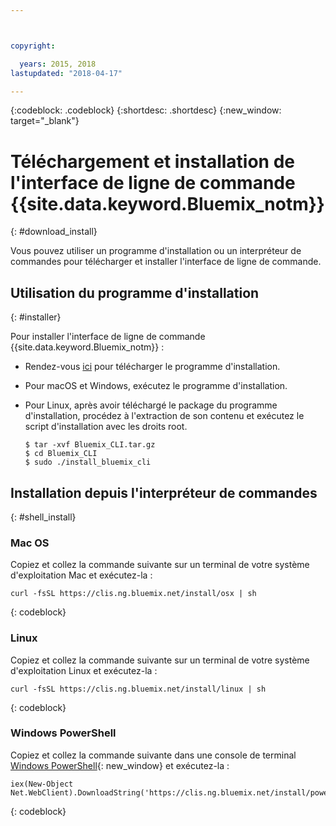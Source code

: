```yaml
---



copyright:

  years: 2015, 2018
lastupdated: "2018-04-17"

---
```


{:codeblock: .codeblock} 
{:shortdesc: .shortdesc}
{:new_window: target="_blank"}


# Téléchargement et installation de l'interface de ligne de commande {{site.data.keyword.Bluemix_notm}}
{: #download_install}

Vous pouvez utiliser un programme d'installation ou un interpréteur de commandes pour télécharger et installer l'interface de ligne de commande. 

## Utilisation du programme d'installation
{: #installer}

Pour installer l'interface de ligne de commande {{site.data.keyword.Bluemix_notm}} :
* Rendez-vous [ici](all_versions.html) pour télécharger le programme d'installation. 
* Pour macOS et Windows, exécutez le programme d'installation.  
* Pour Linux, après avoir téléchargé le package du programme d'installation, procédez à l'extraction de son contenu et exécutez le script d'installation avec les droits root.

  ```
  $ tar -xvf Bluemix_CLI.tar.gz
  $ cd Bluemix_CLI
  $ sudo ./install_bluemix_cli

  ```

## Installation depuis l'interpréteur de commandes
{: #shell_install}


### Mac OS

Copiez et collez la commande suivante sur un terminal de votre système d'exploitation Mac et exécutez-la :

```
curl -fsSL https://clis.ng.bluemix.net/install/osx | sh
```
{: codeblock}

### Linux

Copiez et collez la commande suivante sur un terminal de votre système d'exploitation Linux et exécutez-la :

```
curl -fsSL https://clis.ng.bluemix.net/install/linux | sh
```
{: codeblock}

### Windows PowerShell

Copiez et collez la commande suivante dans une console de terminal [Windows PowerShell](https://msdn.microsoft.com/en-us/powershell/scripting/getting-started/getting-started-with-windows-powershell){: new_window} et exécutez-la :

```
iex(New-Object Net.WebClient).DownloadString('https://clis.ng.bluemix.net/install/powershell')
```
{: codeblock}
